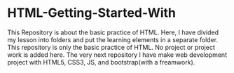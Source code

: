 # HTML-Getting-Started-With
This Repository is about the basic practice of HTML. Here, I have divided my lesson into folders and put the learning elements in a separate folder. This repository is only the basic practice of HTML. No project or project work is added here. The very next repository I have make web development project with HTML5, CSS3, JS, and bootstrap(with a freamwork).
